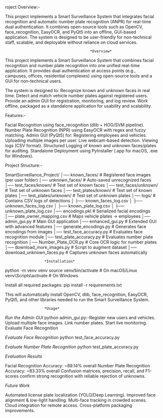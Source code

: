 roject Overview:-

This project implements a Smart Surveillance System that integrates facial recognition and automatic number plate recognition (ANPR) for real-time dual authentication. It combines open-source tools such as OpenCV, face_recognition, EasyOCR, and PyQt5 into an offline, GUI-based application. The system is designed to be user-friendly for non-technical staff, scalable, and deployable without reliance on cloud services.

                                           *Overview*

This project implements a Smart Surveillance System that combines facial recognition and number plate recognition into one unified real-time application. It provides dual authentication at access points (e.g., campuses, offices, residential complexes) using open-source tools and a GUI for non-technical users.

The system is designed to:
Recognize known and unknown faces in real time.
Detect and match vehicle number plates against registered users.
Provide an admin GUI for registration, monitoring, and log review.
Work offline, packaged as a standalone application for usability and scalability.



Features:-

Facial Recognition using face_recognition (dlib + HOG/SVM pipeline).
Number Plate Recognition (NPR) using EasyOCR with regex and fuzzy matching.
Admin GUI (PyQt5) for:
Registering employees and vehicles.
Uploading multiple images per user.
Live webcam-based detection.
Viewing logs (CSV format).
Structured Logging of known and unknown faces/plates for auditing.
Standalone Deployment using PyInstaller (.app for macOS, .exe for Windows).


Project Structure:-

SmartSurveillance_Project/
│── known_faces/                # Registered face images (per user folder)
│── unknown_faces/              # Auto-saved unrecognized faces
│── test_faces/known/           # Test set of known faces
│── test_faces/unknown/         # Test set of unknown faces
│── test_plates/known/          # Test set of known plates
│── test_plates/unknown/        # Test set of unknown plates
│── logs/                       # Contains CSV logs of detections
│   ├── known_faces_log.csv
│   ├── unknown_faces_log.csv
│   ├── known_plate_log.csv
│   ├── unknown_plate_log.csv
│── encodings.pkl               # Serialized facial encodings
│── plate_owner_mapping.csv     # Maps vehicle plates → employees
│── admin_gui.py                # Main GUI application
│── enhanced_gui.py             # Extended GUI with advanced features
│── generate_encodings.py       # Generates face encodings from images
│── test_face_accuracy.py       # Evaluates face recognition module
│── test_plate_accuracy.py      # Evaluates number plate recognition
│── Number_Plate_OCR.py         # Core OCR logic for number plates
│── download_more_images.py     # Script to augment dataset
│── download_unknown_faces.py   # Captures unknown faces automatically

                      *Installation*
python -m venv venv
source venv/bin/activate   # On macOS/Linux
venv\Scripts\activate      # On Windows

Install all required packages:
pip install -r requirements.txt

This will automatically install OpenCV, dlib, face_recognition, EasyOCR, PyQt5, and other libraries needed to run the Smart Surveillance System.



                      *Usage*
*Run the Admin GUI*
python admin_gui.py:-Register new users and vehicles.
                     Upload multiple face images.
                     Link number plates.
                     Start live monitoring.
                     Evaluate Face Recognition

*Evaluate Face Recognition*
python test_face_accuracy.py

*Evaluate Number Plate Recognition*
python test_plate_accuracy.py


*Evaluation Results*

Facial Recognition Accuracy: ~89.14% overall
Number Plate Recognition Accuracy: ~83.33% overall
Confusion matrices, precision, recall, and F1-scores confirm strong recognition with reliable rejection of unknowns.




*Future Work*

Automated license plate localization (YOLO/Deep Learning).
Improved face alignment & low-light handling.
Multi-face tracking in crowded scenes.
Cloud integration for remote access.
Cross-platform packaging improvements.
